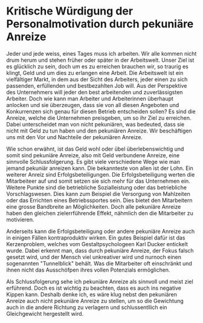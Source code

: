 # Kritische Würdigung der Personalmotivation durch pekuniäre Anreize
Jeder und jede weiss, eines Tages muss ich arbeiten. Wir alle kommen nicht drum herum und stehen früher oder später in der Arbeitswelt. Unser Ziel ist es glücklich zu sein, doch um es zu erreichen brauchen wir, so traurig es klingt, Geld und um dies zu erlangen eine Arbeit. Die Arbeitswelt ist ein vielfältiger Markt, in dem aus der Sicht des Arbeiters, jeder einen zu sich passenden, erfüllenden und bestbezahlten Job will. Aus der Perspektive des Unternehmers will jeder den best arbeitenden und zuverlässigsten Arbeiter. Doch wie kann man Arbeiter und Arbeiterinnen überhaupt anlocken und sie überzeugen, dass sie von all diesen Angeboten und Konkurrenzen sich genau für diesen Betrieb entscheiden sollen? Es sind die Anreize, welche die Unternehmen preisgeben, um so ihr Ziel zu erreichen. Dabei unterscheidet man von nicht pekuniären, was bedeuted, dass sie nicht mit Geld zu tun haben und den pekuniären Anreize. Wir beschäftigen uns mit den Vor und Nachteile der pekuniären Anreize.

Wie schon erwähnt, ist das Geld wohl oder übel überlebenswichtig und somit sind pekuniäre Anreize, also mit Geld verbundene Anreize, eine sinnvolle Schlussfolgerung. Es gibt viele verschiedene Wege wie man jemand pekuniär anreizen kann. Die bekannteste von allen ist der Lohn. Ein weiterer Anreiz sind Erfolgsbeteiligungen. Die Erfolgsbeteiligung werten die Mitarbeiteer auf und somit setzen sie sich mehr für das Unternehmen ein. Weitere Punkte sind die betriebliche Sozialleistung oder das betriebliche Vorschlagswesen. Dies kann zum Beispiel die Versorgung von Mahlzeiten oder das Errichten eines Betriebssportes sein. Dies bietet den Mitarbeitern eine grosse Bandbreite an Möglichkeiten. Doch alle pekuniäre Anreize haben den gleichen zielerrführende Effekt, nähmlich den die Mitarbeiter zu motivieren.

Anderseits kann die Erfolgsbeteiligung oder andere pekuniäre Anreize auch in einigen Fällen kontraproduktiv wirken. Ein gutes Beispiel dafür ist das Kerzenproblem, welches vom Gestaltpsychologeen Karl Ducker entickelt wurde. Dabei erkennt man, dass durch pekuniäre Anreize, der Fokus falsch gesetzt wird, und der Mensch viel unkreativer wird und nurnoch einen sogenannten "Tunnelblick" behält. Was die Mitarbeiter oft einschränkt und ihnen nicht das Ausschöfpen ihres vollen Potenzials ermöglichen.

Als Schlussfolgerung sehe ich pekuniäre Anreize als sinnvoll und meist ziel erführend. Doch es ist wichtig zu beachten, dass es auch ins negative Kippen kann. Deshalb denke ich, es wäre klug nebst den pekuniären Anreize auch nicht pekuniäre Anreize zu stellen, um so die Gewichtung auch in die andere Richtung zu verlagern und schlussentllich ein Gleichgewicht hergestellt wird.
